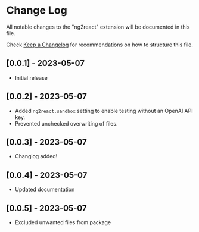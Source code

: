 # Change Log

All notable changes to the "ng2react" extension will be documented in this file.

Check [Keep a Changelog](http://keepachangelog.com/) for recommendations on how to structure this file.

## [0.0.1] - 2023-05-07

- Initial release

## [0.0.2] - 2023-05-07

- Added `ng2react.sandbox` setting to enable testing without an OpenAI API key.
- Prevented unchecked overwriting of files.

## [0.0.3] - 2023-05-07
- Changlog added!

## [0.0.4] - 2023-05-07
- Updated documentation

## [0.0.5] - 2023-05-07
- Excluded unwanted files from package